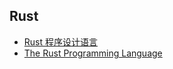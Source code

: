 ## Rust

* [Rust 程序设计语言](https://kaisery.github.io/trpl-zh-cn/)
* [The Rust Programming Language](https://doc.rust-lang.org/book/title-page.html)